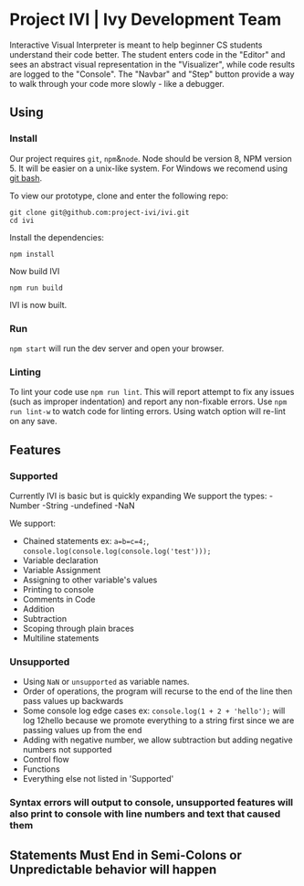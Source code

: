 # Project IVI | Ivy Development Team

Interactive Visual Interpreter is meant to help beginner CS students understand their code better. The student enters code in the "Editor" and sees an abstract visual representation in the "Visualizer", while code results are logged to the "Console". The "Navbar" and "Step" button provide a way to walk through your code more slowly - like a debugger. 

## Using
### Install  
Our project requires `git`, `npm`&`node`. Node should be version 8, NPM version 5. It will be easier on a unix-like system. For Windows we recomend using [git bash](https://git-for-windows.github.io/).

To view our prototype, clone and enter the following repo:
```
git clone git@github.com:project-ivi/ivi.git
cd ivi
```
Install the dependencies:
```
npm install
```
Now build IVI
```
npm run build
```
IVI is now built. 

### Run  

`npm start` will run the dev server and open your browser. 

### Linting

To lint your code use `npm run lint`. This will report attempt to fix any issues (such as improper indentation) and report any non-fixable errors. Use `npm run lint-w` to watch code for linting errors. Using watch option will re-lint on any save.

## Features
### Supported  
Currently IVI is basic but is quickly expanding
We support the types:
-Number
-String
-undefined
-NaN

We support:
- Chained statements ex: `a=b=c=4;`, `console.log(console.log(console.log('test')));`
- Variable declaration
- Variable Assignment
- Assigning to other variable's values
- Printing to console
- Comments in Code
- Addition
- Subtraction
- Scoping through plain braces
- Multiline statements

### Unsupported
- Using `NaN` or `unsupported` as variable names.
- Order of operations, the program will recurse to the end of the line then pass values up backwards
- Some console log edge cases ex: `console.log(1 + 2 + 'hello');` will log 12hello because we promote everything to a string first since we are passing values up from the end
- Adding with negative number, we allow subtraction but adding negative numbers not supported
- Control flow
- Functions
- Everything else not listed in 'Supported'

### Syntax errors will output to console, unsupported features will also print to console with line numbers and text that caused them

## Statements Must End in Semi-Colons or Unpredictable behavior will happen
